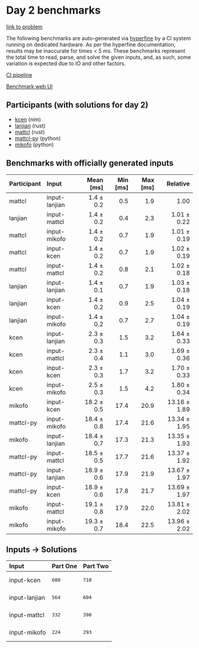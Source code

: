 # Day 2 benchmarks

[link to problem](https://adventofcode.com/2024/day/2)

The following benchmarks are auto-generated via
[hyperfine](https://github.com/sharkdp/hyperfine) by a CI system running on
dedicated hardware. As per the hyperfine documentation, results may be
inaccurate for times < 5 ms. These benchmarks represent the total time to read,
parse, and solve the given inputs, and, as such, some variation is expected due
to IO and other factors.

[CI pipeline](http://ci.papercode.net:8080/teams/main/pipelines/aoc2024)

[Benchmark web UI](https://aoc.ancalagon.black)


## Participants (with solutions for day 2)

- [kcen](https://github.com/kcen/aoc2024) (nim)
- [lanjian](https://github.com/lanjian/aoc-2024) (rust)
- [mattcl](https://github.com/mattcl/aoc2024) (rust)
- [mattcl-py](https://github.com/mattcl/aoc2024-py) (python)
- [mikofo](https://github.com/mikofo/aoc2024) (python)


## Benchmarks with officially generated inputs

| Participant | Input | Mean [ms] | Min [ms] | Max [ms] | Relative |
|:---|:---|---:|---:|---:|---:|
| mattcl | input-lanjian | 1.4 ± 0.2 | 0.5 | 1.9 | 1.00 |
| lanjian | input-mattcl | 1.4 ± 0.2 | 0.4 | 2.3 | 1.01 ± 0.22 |
| mattcl | input-mikofo | 1.4 ± 0.2 | 0.7 | 1.9 | 1.01 ± 0.19 |
| mattcl | input-kcen | 1.4 ± 0.2 | 0.7 | 1.9 | 1.02 ± 0.19 |
| mattcl | input-mattcl | 1.4 ± 0.2 | 0.8 | 2.1 | 1.02 ± 0.18 |
| lanjian | input-lanjian | 1.4 ± 0.1 | 0.7 | 1.9 | 1.03 ± 0.18 |
| lanjian | input-kcen | 1.4 ± 0.2 | 0.9 | 2.5 | 1.04 ± 0.19 |
| lanjian | input-mikofo | 1.4 ± 0.2 | 0.7 | 2.7 | 1.04 ± 0.19 |
| kcen | input-lanjian | 2.3 ± 0.3 | 1.5 | 3.2 | 1.64 ± 0.33 |
| kcen | input-mattcl | 2.3 ± 0.4 | 1.1 | 3.0 | 1.69 ± 0.36 |
| kcen | input-kcen | 2.3 ± 0.3 | 1.7 | 3.2 | 1.70 ± 0.33 |
| kcen | input-mikofo | 2.5 ± 0.3 | 1.5 | 4.2 | 1.80 ± 0.34 |
| mikofo | input-kcen | 18.2 ± 0.5 | 17.4 | 20.9 | 13.16 ± 1.89 |
| mattcl-py | input-mikofo | 18.4 ± 0.8 | 17.4 | 21.6 | 13.34 ± 1.95 |
| mikofo | input-lanjian | 18.4 ± 0.7 | 17.3 | 21.3 | 13.35 ± 1.93 |
| mattcl-py | input-mattcl | 18.5 ± 0.5 | 17.7 | 21.6 | 13.37 ± 1.92 |
| mattcl-py | input-lanjian | 18.9 ± 0.6 | 17.9 | 21.9 | 13.67 ± 1.97 |
| mattcl-py | input-kcen | 18.9 ± 0.6 | 17.8 | 21.7 | 13.69 ± 1.97 |
| mikofo | input-mattcl | 19.1 ± 0.8 | 17.9 | 22.0 | 13.81 ± 2.02 |
| mikofo | input-mikofo | 19.3 ± 0.7 | 18.4 | 22.5 | 13.96 ± 2.02 |


## Inputs -> Solutions

| Input | Part One | Part Two |
|:---|:---|:---|
|input-kcen|<pre>680</pre>|<pre>710</pre>|
|input-lanjian|<pre>564</pre>|<pre>604</pre>|
|input-mattcl|<pre>332</pre>|<pre>398</pre>|
|input-mikofo|<pre>224</pre>|<pre>293</pre>|